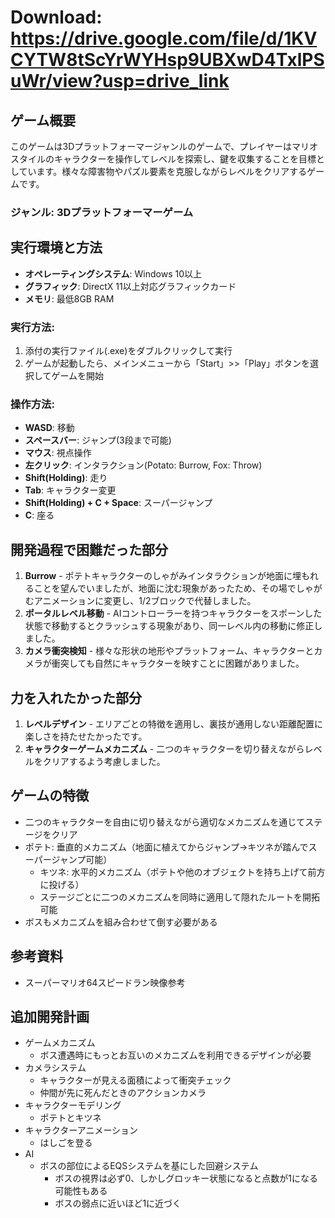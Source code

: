 # Download: https://drive.google.com/file/d/1KVCYTW8tScYrWYHsp9UBXwD4TxlPSuWr/view?usp=drive_link

## ゲーム概要
このゲームは3Dプラットフォーマージャンルのゲームで、プレイヤーはマリオスタイルのキャラクターを操作してレベルを探索し、鍵を収集することを目標としています。様々な障害物やパズル要素を克服しながらレベルをクリアするゲームです。

### ジャンル: 3Dプラットフォーマーゲーム

## 実行環境と方法
- **オペレーティングシステム**: Windows 10以上
- **グラフィック**: DirectX 11以上対応グラフィックカード
- **メモリ**: 最低8GB RAM

### 実行方法:
1. 添付の実行ファイル(.exe)をダブルクリックして実行
2. ゲームが起動したら、メインメニューから「Start」>>「Play」ボタンを選択してゲームを開始

### 操作方法:
- **WASD**: 移動
- **スペースバー**: ジャンプ(3段まで可能)
- **マウス**: 視点操作
- **左クリック**: インタラクション(Potato: Burrow, Fox: Throw)
- **Shift(Holding)**: 走り
- **Tab**: キャラクター変更
- **Shift(Holding) + C + Space**: スーパージャンプ
- **C**: 座る

## 開発過程で困難だった部分
1. **Burrow** - ポテトキャラクターのしゃがみインタラクションが地面に埋もれることを望んでいましたが、地面に沈む現象があったため、その場でしゃがむアニメーションに変更し、1/2ブロックで代替しました。
2. **ポータルレベル移動** - AIコントローラーを持つキャラクターをスポーンした状態で移動するとクラッシュする現象があり、同一レベル内の移動に修正しました。
3. **カメラ衝突検知** - 様々な形状の地形やプラットフォーム、キャラクターとカメラが衝突しても自然にキャラクターを映すことに困難がありました。

## 力を入れたかった部分
1. **レベルデザイン** - エリアごとの特徴を適用し、裏技が通用しない距離配置に楽しさを持たせたかったです。
2. **キャラクターゲームメカニズム** - 二つのキャラクターを切り替えながらレベルをクリアするよう考慮しました。

## ゲームの特徴 
- 二つのキャラクターを自由に切り替えながら適切なメカニズムを通じてステージをクリア
- ポテト: 垂直的メカニズム（地面に植えてからジャンプ→キツネが踏んでスーパージャンプ可能）
    - キツネ: 水平的メカニズム（ポテトや他のオブジェクトを持ち上げて前方に投げる）
    - ステージごとに二つのメカニズムを同時に適用して隠れたルートを開拓可能
- ボスもメカニズムを組み合わせて倒す必要がある

## 参考資料
- スーパーマリオ64スピードラン映像参考

## 追加開発計画
- ゲームメカニズム
    - ボス遭遇時にもっとお互いのメカニズムを利用できるデザインが必要
- カメラシステム
    - キャラクターが見える面積によって衝突チェック
    - 仲間が先に死んだときのアクションカメラ
- キャラクターモデリング
    - ポテトとキツネ
- キャラクターアニメーション
    - はしごを登る
- AI
    - ボスの部位によるEQSシステムを基にした回避システム
        - ボスの視界は必ず0、しかしグロッキー状態になると点数が1になる可能性もある
        - ボスの弱点に近いほど1に近づく
